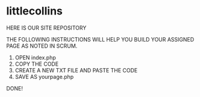 # littlecollins
HERE IS OUR SITE REPOSITORY

THE FOLLOWING INSTRUCTIONS WILL HELP YOU BUILD YOUR ASSIGNED PAGE AS NOTED IN SCRUM.

1. OPEN index.php 
2. COPY THE CODE
3. CREATE A NEW TXT FILE AND PASTE THE CODE
4. SAVE AS yourpage.php

DONE!
